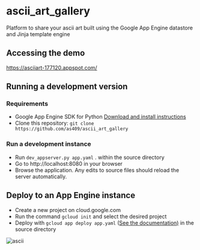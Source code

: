 # ascii_art_gallery
Platform to share your ascii art built using  the Google App Engine datastore and Jinja template engine

## Accessing the demo<br /> 
https://asciiart-177120.appspot.com/


## Running a development version

### Requirements

- Google App Engine SDK for Python <a href="https://cloud.google.com/appengine/downloads#Google_App_Engine_SDK_for_Python">Download and install instructions</a>
- Clone this repository: ``` git clone https://github.com/as409/ascii_art_gallery ```
 
 
 
### Run a development instance

- Run ```dev_appserver.py app.yaml``` . within the source directory
- Go to http://localhost:8080 in your browser
- Browse the application. Any edits to source files should reload the server automatically.

## Deploy to an App Engine instance

- Create a new project on cloud.google.com
- Run the command ``` gcloud init ``` and select the desired project
- Deploy with ``` gcloud app deploy app.yaml ``` (<a href="https://cloud.google.com/sdk/gcloud/reference/app/deploy">See the documentation)</a> in the source directory

![ascii](https://user-images.githubusercontent.com/17767383/29434455-af7d9cf2-8368-11e7-945c-edbc5439d2fe.png)
